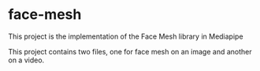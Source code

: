 # face-mesh
This project is the implementation of the Face Mesh library in Mediapipe

This project contains two files, one for face mesh on an image and another on a video.
